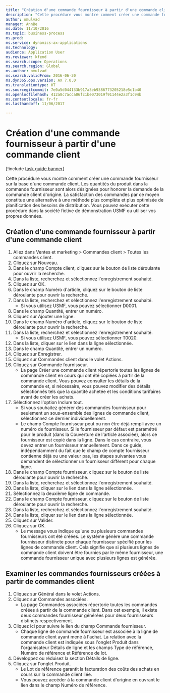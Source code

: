 ```yaml
--- 
title: "Création d'une commande fournisseur à partir d'une commande client"
description: "Cette procédure vous montre comment créer une commande fournisseur sur la base d'une commande client."
author: omulvad
manager: AnnBe
ms.date: 11/10/2016
ms.topic: business-process
ms.prod: 
ms.service: dynamics-ax-applications
ms.technology: 
audience: Application User
ms.reviewer: kfend
ms.search.scope: Operations
ms.search.region: Global
ms.author: omulvad
ms.search.validFrom: 2016-06-30
ms.dyn365.ops.version: AX 7.0.0
ms.translationtype: HT
ms.sourcegitcommit: 7e0a5d044133b917a3eb9386773205218e5c1b40
ms.openlocfilehash: 412a8c7acca06fc1be073019f91144e2a3f1c94b
ms.contentlocale: fr-fr
ms.lasthandoff: 11/06/2017

---
```

# <a name="create-a-purchase-order-from-a-sales-order"></a>Création d'une commande fournisseur à partir d'une commande client

[!include [task guide banner](../../includes/task-guide-banner.md)]

Cette procédure vous montre comment créer une commande fournisseur sur la base d'une commande client. Les quantités du produit dans la commande fournisseur sont alors désignées pour honorer la demande de la commande client d'origine. La satisfaction des commandes par ce moyen constitue une alternative à une méthode plus complète et plus optimisée de planification des besoins de distribution. Vous pouvez exécuter cette procédure dans la société fictive de démonstration USMF ou utiliser vos propres données.


## <a name="create-a-purchase-order-from-a-sales-order"></a>Création d'une commande fournisseur à partir d'une commande client
1. Allez dans Ventes et marketing > Commandes client > Toutes les commandes client.
2. Cliquez sur Nouveau.
3. Dans le champ Compte client, cliquez sur le bouton de liste déroulante pour ouvrir la recherche.
4. Dans la liste, recherchez et sélectionnez l'enregistrement souhaité.
5. Cliquez sur OK.
6. Dans le champ Numéro d'article, cliquez sur le bouton de liste déroulante pour ouvrir la recherche.
7. Dans la liste, recherchez et sélectionnez l'enregistrement souhaité.
    * Si vous utilisez USMF, vous pouvez sélectionner D0001.  
8. Dans le champ Quantité, entrer un numéro.
9. Cliquez sur Ajouter une ligne.
10. Dans le champ Numéro d'article, cliquez sur le bouton de liste déroulante pour ouvrir la recherche.
11. Dans la liste, recherchez et sélectionnez l'enregistrement souhaité.
    * Si vous utilisez USMF, vous pouvez sélectionner T0020.  
12. Dans la liste, cliquer sur le lien dans la ligne sélectionnée.
13. Dans le champ Quantité, entrer un numéro.
14. Cliquez sur Enregistrer.
15. Cliquez sur Commandes client dans le volet Actions.
16. Cliquez sur Commande fournisseur.
    * La page Créer une commande client répertorie toutes les lignes de commande client en cours qui ont été copiées à partir de la commande client. Vous pouvez consulter les détails de la commande et, si nécessaire, vous pouvez modifier des détails sélectionnés tels que la quantité achetée et les conditions tarifaires avant de créer les achats.  
17. Sélectionnez l'option Inclure tout.
    * Si vous souhaitez générer des commandes fournisseur pour seulement un sous-ensemble des lignes de commande client, sélectionnez ce dernier individuellement.  
    * Le champ Compte fournisseur peut ou non être déjà rempli avec un numéro de fournisseur. Si le fournisseur par défaut est paramétré pour le produit (dans la Couverture de l'article associée), alors ce fournisseur est copié dans la ligne. Dans le cas contraire, vous devez entrer un fournisseur manuellement.  Dans ce guide, indépendamment du fait que le champ de compte fournisseur contienne déjà ou une valeur pas, les étapes suivantes vous demandent de sélectionner un fournisseur différent pour chaque ligne.  
18. Dans le champ Compte fournisseur, cliquez sur le bouton de liste déroulante pour ouvrir la recherche.
19. Dans la liste, recherchez et sélectionnez l'enregistrement souhaité.
20. Dans la liste, cliquer sur le lien dans la ligne sélectionnée.
21. Sélectionnez la deuxième ligne de commande.
22. Dans le champ Compte fournisseur, cliquez sur le bouton de liste déroulante pour ouvrir la recherche.
23. Dans la liste, recherchez et sélectionnez l'enregistrement souhaité.
24. Dans la liste, cliquer sur le lien dans la ligne sélectionnée.
25. Cliquez sur Valider.
26. Cliquez sur OK.
    * Le message vous indique qu'une ou plusieurs commandes fournisseurs ont été créées. Le système génère une commande fournisseur distincte pour chaque fournisseur spécifié pour les lignes de commande client. Cela signifie que si plusieurs lignes de commande client doivent être fournies par le même fournisseur, une commande fournisseur unique avec plusieurs lignes est générée.  

## <a name="review-purchase-orders-created-from-sales-orders"></a>Examiner les commandes fournisseurs créées à partir de commandes client
1. Cliquez sur Général dans le volet Actions.
2. Cliquez sur Commandes associées.
    * La page Commandes associées répertorie toutes les commandes créées à partir de la commande client. Dans cet exemple, il existe deux commandes fournisseur générées pour deux fournisseurs distincts respectivement.  
3. Cliquez ici pour suivre le lien du champ Commande fournisseur.
    * Chaque ligne de commande fournisseur est associée à la ligne de commande client ayant mené à l'achat. La relation avec la commande client est indiquée sous l'onglet Produit dans l'organisateur Détails de ligne et les champs Type de référence, Numéro de référence et Référence de lot.  
4. Développez ou réduisez la section Détails de ligne.
5. Cliquez sur l'onglet Produit.
    * Le Lot de référence garantit la facturation des coûts des achats en cours sur la commande client liée.  
    * Vous pouvez accéder à la commande client d'origine en ouvrant le lien dans le champ Numéro de référence.  


